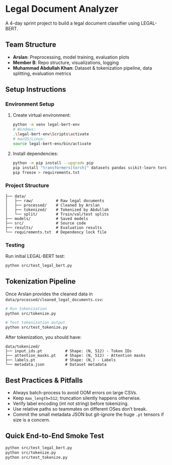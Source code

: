 # Legal Document Analyzer

A 4-day sprint project to build a legal document classifier using LEGAL-BERT.

## Team Structure
- **Arslan**: Preprocessing, model training, evaluation plots
- **Member B**: Repo structure, visualizations, logging
- **Muhammad Abdullah Khan**: Dataset & tokenization pipeline, data splitting, evaluation metrics

## Setup Instructions

### Environment Setup
1. Create virtual environment:
   ```bash
   python -m venv legal-bert-env
   # Windows:
   .\legal-bert-env\Scripts\activate
   # macOS/Linux:
   source legal-bert-env/bin/activate
   ```

2. Install dependencies:
   ```bash
   python -m pip install --upgrade pip
   pip install "transformers[torch]" datasets pandas scikit-learn torch numpy matplotlib seaborn tqdm
   pip freeze > requirements.txt
   ```

### Project Structure
```
├── data/
│   ├── raw/          # Raw legal documents
│   ├── processed/    # Cleaned by Arslan
│   ├── tokenized/    # Tokenized by Abdullah
│   └── split/        # Train/val/test splits
├── models/           # Saved models
├── src/              # Source code
├── results/          # Evaluation results
└── requirements.txt  # Dependency lock file
```

### Testing
Run initial LEGAL-BERT test:
```bash
python src/test_legal_bert.py
```

## Tokenization Pipeline
Once Arslan provides the cleaned data in `data/processed/cleaned_legal_documents.csv`:

```bash
# Run tokenization
python src/tokenize.py

# Test tokenization output
python src/test_tokenize.py
```

After tokenization, you should have:
```
data/tokenized/
├── input_ids.pt          # Shape: (N, 512) - Token IDs
├── attention_masks.pt    # Shape: (N, 512) - Attention masks
├── labels.pt             # Shape: (N,) - Labels
└── metadata.json         # Dataset metadata
```

## Best Practices & Pitfalls
- Always batch-process to avoid OOM errors on large CSVs.
- Keep `max_length=512`; truncation silently happens otherwise.
- Verify label encoding (int not string) before tokenizing.
- Use relative paths so teammates on different OSes don’t break.
- Commit the small metadata JSON but git-ignore the huge `.pt` tensors if size is a concern.

## Quick End-to-End Smoke Test
```bash
python src/test_legal_bert.py
python src/tokenize.py
python src/test_tokenize.py
``` 